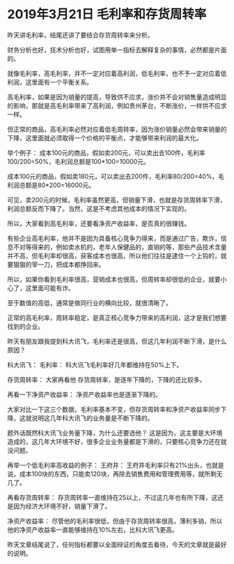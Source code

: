 # 2019年3月21日 毛利率和存货周转率
[毛利率和存货周转率]: (https://articles.zsxq.com/id_nuau8a2a21wd.html)
[url]: (https://t.zsxq.com/nEqJuRF)

昨天讲毛利率，结尾还讲了要结合存货周转率来分析。

财务分析也好，技术分析也好，试图用单一指标去解释复杂的事情，必然都是片面的。

就像毛利率，高毛利率，并不一定对应着高利润，低毛利率，也不予一定对应着低利润，这里面有一个平衡关系。

高毛利率，如果是因为销量的提高，导致供不应求，涨价并不会对销售量造成明显的影响，那就是高毛利率带来了高利润，例如贵州茅台，不断涨价，一样供不应求一样。

但正常的商品，高毛利率必然对应着低毛周转率，因为涨价销量必然会带来销量的下降，这里面就必须取得一个价格的平衡点，才能够带来利润的最大化。

举个例子：
成本100元的商品，假如卖200元，可以卖出去100件，毛利率100/200=50%，毛利润总额是100*100=10000元。

成本100元的商品，假如卖180元，可以卖出去200件，毛利率80/200=40%，毛利润总额是80*200=16000元。

可见，卖200元的时候，毛利率虽然更高，但销量下滑，也就是存货周转率下滑，利润总额反而下降了。当然，这是不考虑其他成本的情况下实现的。

所以，大家看到高毛利率，还要看净资产收益率，是否真的很赚钱。

有些企业高毛利率，他并不是因为具备核心竞争力得来，而是通过广告，欺诈，信息不对等得来的，例如卖水机的，老年人保健品的，直销的等，那些产品技术含量并不高，但毛利率却很高，获客成本也很高，所以他们往往是逮住一个上钩的，就要狠狠的宰一刀，把成本都挣回来。

所以，如果你看到毛利率很高，营销成本也很高，但周转率却很低的企业，就要小心了，这里面可能有诈。

至于数值的高低，通常是做同行业的横向比较，就很清晰了。

正常的高毛利率，周转率稳定，是真正核心竞争力带来的高利润，这才是我们想要找到的企业。

昨天有朋友跟我提到科大讯飞，毛利率还是很高，但这几年利润不断下滑，是什么原因？

科大讯飞：
毛利率：
科大讯飞毛利率好几年都维持在50%上下。

存货周转率：
大家再看他 存货周转率，是逐年下降的，下降的还比较多。

再看一下净资产收益率：
净资产收益率也是逐渐下降的。

大家对比一下这三个数据，毛利率基本不变，但存货周转率和净资产收益率同步下降，这就说明这几年科大讯飞的业务量是不断下降的。

题外话既然科大讯飞业务量下降，为什么还要选他？
这是因为，这主要是大环境造成的，这几年大环境不好，很多企业业务量都是下滑的，只要核心竞争力还在就没问题。

再举一个低毛利率高收益的例子：
王府井：
王府井毛利率只有21%出头，也就是说，成本100块的东西，只能卖120块，再除去销售费用和管理费用等，就所剩无几了。

再看存货周转率：
存货周转率一直维持在25以上，不过这几年也有所下降，这还是因为经济大环境不好，销量下滑了。

净资产收益率：
尽管他的毛利率很低，但由于存货周转率很高，薄利多销，所以他的净资产收益率一直能够维持在10%左右，比科大讯飞更高。

昨天文章结尾说了，任何指标都要以全面辩证的角度去看待，今天的文章就是最好的说明。


